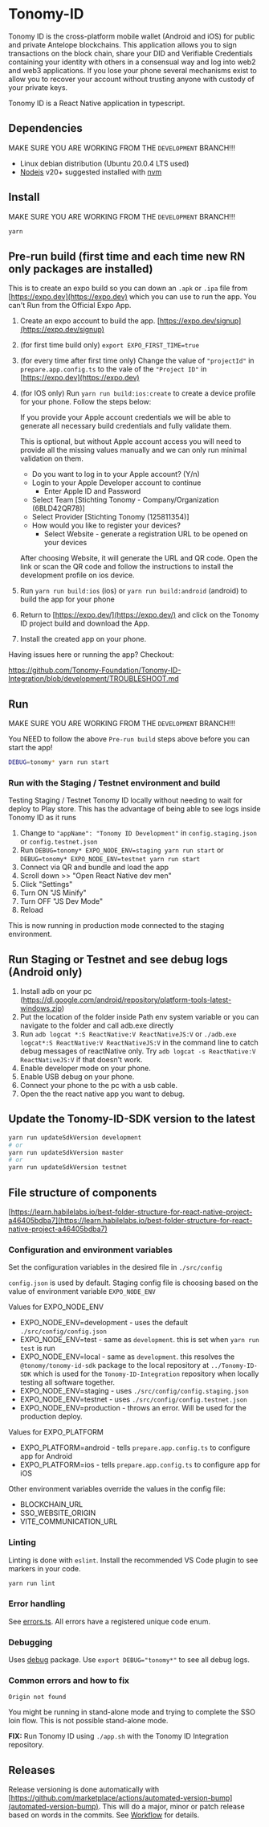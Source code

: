 # Tonomy-ID

Tonomy ID is the cross-platform mobile wallet (Android and iOS) for public and private Antelope blockchains. This application allows you to sign transactions on the block chain, share your DID and Verifiable Credentials containing your identity with others in a consensual way and log into web2 and web3 applications. If you lose your phone several mechanisms exist to allow you to recover your account without trusting anyone with custody of your private keys.

Tonomy ID is a React Native application in typescript.

## Dependencies

MAKE SURE YOU ARE WORKING FROM THE `DEVELOPMENT` BRANCH!!!

- Linux debian distribution (Ubuntu 20.0.4 LTS used)
- [Nodejs](https://nodejs.org) v20+ suggested installed with [nvm](https://github.com/nvm-sh/nvm)

## Install

MAKE SURE YOU ARE WORKING FROM THE `DEVELOPMENT` BRANCH!!!

```bash
yarn
```

## Pre-run build (first time and each time new RN only packages are installed)

This is to create an expo build so you can down an `.apk` or `.ipa` file from [https://expo.dev](https://expo.dev) which you can use to run the app. You can't Run from the Official Expo App.

1. Create an expo account to build the app. [https://expo.dev/signup](https://expo.dev/signup)
2. (for first time build only) `export EXPO_FIRST_TIME=true`
3. (for every time after first time only) Change the value of `"projectId"` in `prepare.app.config.ts` to the vale of the `"Project ID"` in [https://expo.dev](https://expo.dev)
4. (for IOS only) Run `yarn run build:ios:create` to create a device profile for your phone. Follow the steps below:

    If you provide your Apple account credentials we will be able to generate all necessary build credentials and fully validate them.

    This is optional, but without Apple account access you will need to provide all the missing values manually and we can only run minimal validation on them.

    - Do you want to log in to your Apple account? (Y/n)
    - Login to your Apple Developer account to continue
        - Enter Apple ID and Password
    - Select Team [Stichting Tonomy - Company/Organization (6BLD42QR78)]
    - Select Provider [Stichting Tonomy (125811354)]
    - How would you like to register your devices?
        - Select Website - generate a registration URL to be opened on your devices

    After choosing Website, it will generate the URL and QR code. Open the link or scan the QR code and follow the instructions to install the development profile on ios device.

5. Run `yarn run build:ios` (ios) or `yarn run build:android` (android) to build the app for your phone
6. Return to [https://expo.dev/](https://expo.dev/) and click on the Tonomy ID project build and download the App.
7. Install the created app on your phone.

Having issues here or running the app? Checkout:

<https://github.com/Tonomy-Foundation/Tonomy-ID-Integration/blob/development/TROUBLESHOOT.md>

## Run

MAKE SURE YOU ARE WORKING FROM THE `DEVELOPMENT` BRANCH!!!

You NEED to follow the above `Pre-run build` steps above before you can start the app!

```bash
DEBUG=tonomy* yarn run start
```

### Run with the Staging / Testnet environment and build

Testing Staging / Testnet Tonomy ID locally without needing to wait for deploy to Play store. This has the advantage of being able to see logs inside Tonomy ID as it runs

1. Change to `"appName": "Tonomy ID Development"` in `config.staging.json` or `config.testnet.json`
2. Run `DEBUG=tonomy* EXPO_NODE_ENV=staging yarn run start` or `DEBUG=tonomy* EXPO_NODE_ENV=testnet yarn run start`
3. Connect via QR and bundle and load the app
4. Scroll down >> "Open React Native dev men"
5. Click "Settings"
6. Turn ON "JS Minify"
7. Turn OFF "JS Dev Mode"
8. Reload

This is now running in production mode connected to the staging environment.

## Run Staging or Testnet and see debug logs (Android only)

1. Install adb on your pc (<https://dl.google.com/android/repository/platform-tools-latest-windows.zip>)
2. Put the location of the folder inside Path env system variable or you can navigate to the folder and call adb.exe directly
3. Run `adb logcat *:S ReactNative:V ReactNativeJS:V` or `./adb.exe logcat*:S ReactNative:V ReactNativeJS:V` in the command line to catch debug messages of reactNative only. Try `adb logcat -s ReactNative:V ReactNativeJS:V` if that doesn't work.
4. Enable developer mode on your phone.
5. Enable USB debug on your phone.
6. Connect your phone to the pc with a usb cable.
7. Open the the react native app you want to debug.

## Update the Tonomy-ID-SDK version to the latest

```bash
yarn run updateSdkVersion development
# or
yarn run updateSdkVersion master
# or 
yarn run updateSdkVersion testnet
```

## File structure of components

[https://learn.habilelabs.io/best-folder-structure-for-react-native-project-a46405bdba7](https://learn.habilelabs.io/best-folder-structure-for-react-native-project-a46405bdba7)

### Configuration and environment variables

Set the configuration variables in the desired file in `./src/config`

`config.json` is used by default. Staging config file is choosing based on the value of environment variable `EXPO_NODE_ENV`

Values for EXPO_NODE_ENV

- EXPO_NODE_ENV=development - uses the default `./src/config/config.json`
- EXPO_NODE_ENV=test - same as `development`. this is set when `yarn run test` is run
- EXPO_NODE_ENV=local - same as `development`. this resolves the `@tonomy/tonomy-id-sdk` package to the local repository at `../Tonomy-ID-SDK` which is used for the `Tonomy-ID-Integration` repository when locally testing all software together.
- EXPO_NODE_ENV=staging - uses `./src/config/config.staging.json`
- EXPO_NODE_ENV=testnet - uses `./src/config/config.testnet.json`
- EXPO_NODE_ENV=production - throws an error. Will be used for the production deploy.

Values for EXPO_PLATFORM

- EXPO_PLATFORM=android - tells `prepare.app.config.ts` to configure app for Android
- EXPO_PLATFORM=ios - tells `prepare.app.config.ts` to configure app for iOS

Other environment variables override the values in the config file:

- BLOCKCHAIN_URL
- SSO_WEBSITE_ORIGIN
- VITE_COMMUNICATION_URL

### Linting

Linting is done with `eslint`. Install the recommended VS Code plugin to see markers in your code.

```bash
yarn run lint
```

### Error handling

See [errors.ts](./src/utils/errors.ts). All errors have a registered unique code enum.

### Debugging

Uses [debug](https://www.npmjs.com/package/debug) package. Use `export DEBUG="tonomy*"` to see all debug logs.

### Common errors and how to fix

`Origin not found`

You might be running in stand-alone mode and trying to complete the SSO loin flow. This is not possible stand-alone mode.

**FIX:** Run Tonomy ID using `./app.sh` with the Tonomy ID Integration repository.

## Releases

Release versioning is done automatically with [https://github.com/marketplace/actions/automated-version-bump](automated-version-bump). This will do a major, minor or patch release based on words in the commits. See [Workflow](https://github.com/marketplace/actions/automated-version-bump#workflow) for details.
